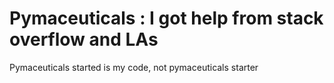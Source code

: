 # Pymaceuticals : I got help from stack overflow and LAs
Pymaceuticals started is my code, not pymaceuticals starter
